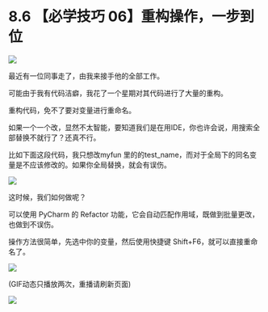 # 8.6 【必学技巧 06】重构操作，一步到位

![](http://image.iswbm.com/20200804124133.png)

最近有一位同事走了，由我来接手他的全部工作。

可能由于我有代码洁癖，我花了一个星期对其代码进行了大量的重构。

重构代码，免不了要对变量进行重命名。

如果一个一个改，显然不太智能，要知道我们是在用IDE，你也许会说，用搜索全部替换不就行了？还真不行。

比如下面这段代码，我只想改myfun 里的的test_name，而对于全局下的同名变量是不应该修改的。如果你全局替换，就会有误伤。

![](http://image.python-online.cn/20190629211910.png)

这时候，我们如何做呢？

可以使用 PyCharm 的 Refactor 功能，它会自动匹配作用域，既做到批量更改，也做到不误伤。

操作方法很简单，先选中你的变量，然后使用快捷键 Shift+F6，就可以直接重命名了。

![](https://i.loli.net/2019/06/29/5d1764b94d11128912.gif)

(GIF动态只播放两次，重播请刷新页面)

![](http://image.iswbm.com/20200607174235.png)